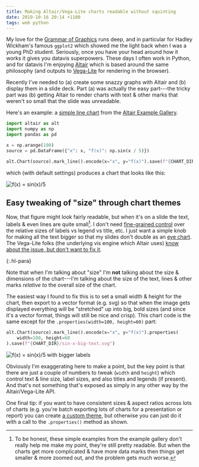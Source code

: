 ```yaml
---
title: Making Altair/Vega-Lite charts readable without squinting
date: 2019-10-16 20:14 +1100
tags: web python
---
```


My love for the
[Grammar of Graphics](https://www.amazon.com/Grammar-Graphics-Statistics-Computing/dp/0387245448)
runs deep, and in particular for Hadley Wickham's famous `ggplot2` which showed
me the light back when I was a young PhD student. Seriously, once you have your
head around how it works it gives you datavis superpowers. These days I often
work in Python, and for datavis I'm enjoying
[Altair](https://altair-viz.github.io/index.html) which is based around the same
philosophy (and outputs to [Vega-Lite](https://vega.github.io/vega-lite/) for
rendering in the browser).

Recently I've needed to (a) create some snazzy graphs with Altair and (b)
display them in a slide deck. Part (a) was actually the easy part---the tricky
part was (b) getting Altair to render charts with text & other marks that
weren't so small that the slide was unreadable.

Here's an example: a
[simple line chart](https://altair-viz.github.io/gallery/simple_line_chart.html)
from the
[Altair Example Gallery](https://altair-viz.github.io/gallery/index.html).

```python
import altair as alt
import numpy as np
import pandas as pd

x = np.arange(100)
source = pd.DataFrame({"x": x, "f(x)": np.sin(x / 5)})

alt.Chart(source).mark_line().encode(x="x", y="f(x)").save(f"{CHART_DIR}/sin-x.svg")
```

which (with default settings) produces a chart that looks like this:

<p><img alt="f(x) = sin(x)/5" src='{{"/assets/images/posts/altair-charts/sin-x.svg" | relative_url }}' /></p>

## Easy tweaking of "size" through chart themes

Now, that figure might look fairly readable, but when it's on a slide the text,
labels & even lines are quite small[^examples]. I don't need
[fine-grained control](https://github.com/vega/vega-lite/issues/1714) over the
relative sizes of labels vs legend vs title, etc. I just want a simple knob for
making all the text bigger so that my slides don't double as an
[eye chart](https://en.wikipedia.org/wiki/Eye_chart). The Vega-Lite folks (the
underlying vis engine which Altair uses)
[know about the issue, but don't want to fix it](https://github.com/vega/vega-parser/issues/18).

{:.hl-para}

Note that when I'm talking about "size" I'm **not** talking about the size &
dimensions of the chart---I'm talking about the size of the text, lines & other
marks _relative to_ the overall size of the chart.

The easiest way I found to fix this is to set a small width & height for the
chart, then export to a vector format (e.g. svg) so that when the image gets
displayed everything will be "stretched" up into big, bold sizes (and since it's
a vector format, things will still be nice and crisp). This chart code is the
same except for the `.properties(width=100, height=60)` part:

```python
alt.Chart(source).mark_line().encode(x="x", y="f(x)").properties(
    width=100, height=60
).save(f"{CHART_DIR}/sin-x-big-text.svg")
```

<p><img alt="f(x) = sin(x)/5 with bigger labels" src='{{"/assets/images/posts/altair-charts/sin-x-big-text.svg" | relative_url }}' /></p>

Obviously I'm exaggerating here to make a point, but the key point is that there
are just a couple of numbers to tweak (`width` and `height`) which control text
& line size, label sizes, and also titles and legends (if present). And that's
not something that's exposed as simply in any other way by the Altair/Vega-Lite
API.

One final tip: if you want to have consistent sizes & aspect ratios across lots
of charts (e.g. you're batch exporting lots of charts for a presentation or
report) you can create
[a custom theme](https://altair-viz.github.io/user_guide/configuration.html#defining-a-custom-theme),
but otherwise you can just do it with a call to the `.properties()` method as
shown.

[^examples]:
    To be honest, these simple examples from the example gallery don't really
    help me make my point, they're still pretty readable. But when the charts
    get more complicated & have more data marks then things get smaller & more
    zoomed out, and the problem gets much worse.
